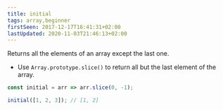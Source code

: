 ```yaml
---
title: initial
tags: array,beginner
firstSeen: 2017-12-17T16:41:31+02:00
lastUpdated: 2020-11-03T21:46:13+02:00
---
```


Returns all the elements of an array except the last one.

- Use `Array.prototype.slice()` to return all but the last element of the array.

```js
const initial = arr => arr.slice(0, -1);
```

```js
initial([1, 2, 3]); // [1, 2]
```
